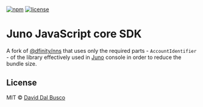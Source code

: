 [![npm][npm-badge]][npm-badge-url]
[![license][npm-license]][npm-license-url]

[npm-badge]: https://img.shields.io/npm/v/@junobuild/ledger
[npm-badge-url]: https://www.npmjs.com/package/@junobuild/ledger
[npm-license]: https://img.shields.io/npm/l/@junobuild/ledger
[npm-license-url]: https://github.com/deckgo/junobuild/blob/main/webcomponents/core/LICENSE

# Juno JavaScript core SDK

A fork of [@dfinity/nns](https://github.com/dfinity/ic-js/tree/main/packages/nns) that uses only the required parts - `AccountIdentifier` - of the library effectively used in [Juno] console in order to reduce the bundle size.

## License

MIT © [David Dal Busco](mailto:david.dalbusco@outlook.com)

[juno]: https://juno.build
